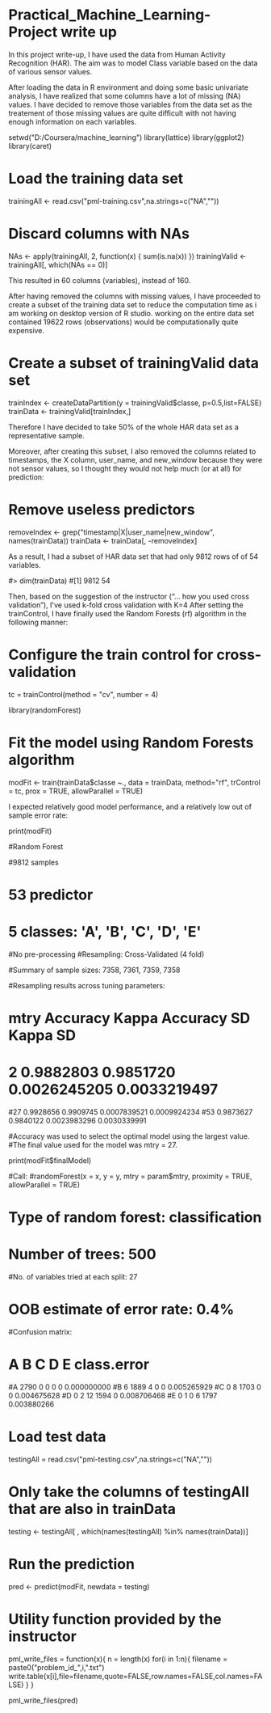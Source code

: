 # Practical_Machine_Learning- Project write up
In this project write-up, I have used the data from Human Activity Recognition (HAR). The aim was to  model  Class variable based on the data of various sensor values.

After loading the data in R environment and doing some basic univariate analysis, I have realized that some columns have a lot of missing (NA) values. 
I have decided to remove those variables from the data set as the treatement of those missing values are quite difficult with not having enough information on each variables. 


setwd("D:/Coursera/machine_learning")
library(lattice)
library(ggplot2)
library(caret)
# Load the training data set
trainingAll <- read.csv("pml-training.csv",na.strings=c("NA",""))
# Discard columns with NAs
NAs <- apply(trainingAll, 2, function(x) { sum(is.na(x)) })
trainingValid <- trainingAll[, which(NAs == 0)]


This resulted in 60 columns (variables), instead of 160.


After having removed the columns with missing values, I have proceeded to create a subset of the training data set to reduce the computation time as i am working on desktop version of R studio. working on the entire data set contained 19622 rows (observations) would be computationally quite expensive.


# Create a subset of trainingValid data set
trainIndex <- createDataPartition(y = trainingValid$classe, p=0.5,list=FALSE)
trainData <- trainingValid[trainIndex,]


 Therefore I have decided to take 50% of the whole HAR data set as a representative sample.


Moreover, after creating this subset, I also removed the columns related to timestamps, the X column, user_name, and new_window because they were not sensor values, so I thought they would not help much (or at all) for prediction:


# Remove useless predictors
removeIndex <- grep("timestamp|X|user_name|new_window", names(trainData))
trainData <- trainData[, -removeIndex]

As a result, I had a subset of HAR data set that had only 9812 rows of of 54 variables.

#> dim(trainData)
#[1] 9812   54

Then, based on the suggestion of the instructor (“… how you used cross validation”), I've used k-fold cross validation with K=4 
 After setting the trainControl, I have finally used the Random Forests (rf) algorithm in the following manner:
 
 
 # Configure the train control for cross-validation
tc = trainControl(method = "cv", number = 4)

library(randomForest)
# Fit the model using Random Forests algorithm
modFit <- train(trainData$classe ~.,
                data = trainData,
                method="rf",
                trControl = tc,
                prox = TRUE,
                allowParallel = TRUE)
                
 I expected relatively good model performance, and a relatively low out of sample error rate:
 
 print(modFit)
 
 #Random Forest 

#9812 samples
 # 53 predictor
  # 5 classes: 'A', 'B', 'C', 'D', 'E' 

#No pre-processing
#Resampling: Cross-Validated (4 fold) 

#Summary of sample sizes: 7358, 7361, 7359, 7358 

#Resampling results across tuning parameters:

 # mtry  Accuracy   Kappa      Accuracy SD   Kappa SD    
  # 2    0.9882803  0.9851720  0.0026245205  0.0033219497
  #27    0.9928656  0.9909745  0.0007839521  0.0009924234
  #53    0.9873627  0.9840122  0.0023983296  0.0030339991

#Accuracy was used to select the optimal model using  the largest value.
#The final value used for the model was mtry = 27. 
 
 
 print(modFit$finalModel)

#Call:
 #randomForest(x = x, y = y, mtry = param$mtry, proximity = TRUE,      allowParallel = TRUE) 
  #             Type of random forest: classification
   #                  Number of trees: 500
#No. of variables tried at each split: 27

 #       OOB estimate of  error rate: 0.4%
#Confusion matrix:
 #    A    B    C    D    E class.error
#A 2790    0    0    0    0 0.000000000
#B    6 1889    4    0    0 0.005265929
#C    0    8 1703    0    0 0.004675628
#D    0    2   12 1594    0 0.008706468
#E    0    1    0    6 1797 0.003880266






# Load test data
testingAll = read.csv("pml-testing.csv",na.strings=c("NA",""))

# Only take the columns of testingAll that are also in trainData
testing <- testingAll[ , which(names(testingAll) %in% names(trainData))]

# Run the prediction
pred <- predict(modFit, newdata = testing)

# Utility function provided by the instructor
pml_write_files = function(x){
  n = length(x)
  for(i in 1:n){
    filename = paste0("problem_id_",i,".txt")
    write.table(x[i],file=filename,quote=FALSE,row.names=FALSE,col.names=FALSE)
  }
}

pml_write_files(pred)







